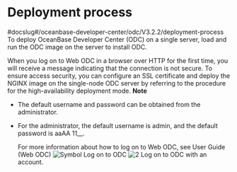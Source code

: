 Deployment process 
=======================================
#docslug#/oceanbase-developer-center/odc/V3.2.2/deployment-process
To deploy OceanBase Developer Center (ODC) on a single server, load and run the ODC image on the server to install ODC. 

When you log on to Web ODC in a browser over HTTP for the first time, you will receive a message indicating that the connection is not secure. To ensure access security, you can configure an SSL certificate and deploy the NGINX image on the single-node ODC server by referring to the procedure for the high-availability deployment mode. 
**Note**



* The default username and password can be obtained from the administrator.

  

* For the administrator, the default username is admin, and the default password is aaAA 11__.

  For more information about how to log on to Web ODC, see User Guide (Web ODC) ![Symbol](https://help-static-aliyun-doc.aliyuncs.com/assets/img/en-US/0723379361/p345262.jpg) Log on to ODC ![2](https://help-static-aliyun-doc.aliyuncs.com/assets/img/en-US/0723379361/p371326.jpg) Log on to ODC with an account.
  



